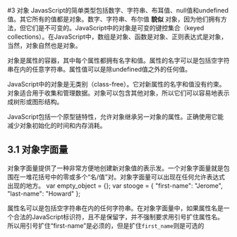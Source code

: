 #3 对象
JavasScript的简单类型包括数字、字符串、布耳值、null值和undefined值。其它所有的值都是对象。数字、字符串、布尔值 **貌似** 对象，因为他们拥有方法，但它们是不可变的。JavaScript中的对象是可变的键控集合（keyed collections）。在JavaScript中，数组是对象、函数是对象、正则表达式是对象，当然，对象自然也是对象。

对象是属性的容器，其中每个属性都拥有名字和值。属性的名字可以是包括空字符串在内的任意字符串。属性值可以是除undefined值之外的任何值。

JavaScript中的对象是无类别（class-free）。它对新属性的名字和值没有约束。对象适合用于收集和管理数据。对象可以包含其他对象，所以它们可以容易地表示成树形或图形结构。

JavaScript包括一个原型链特性，允许对象继承另一对象的属性。正确使用它能减少对象初始化的时间和内存消耗。


## 3.1 对象字面量
对象字面量提供了一种非常方便地创建新对象值的表示发。一个对象字面量就是包围在一堆花括号中的零或多个“名/值”对。对象字面量可以出现在任何允许表达式出现的地方。
	var empty_object = {};
	var stooge = {
		"first-name": "Jerome",
		"last-name": "Howard"
	};

属性名可以是包括空字符串在内的任何字符串。在对象字面量中，如果属性名是一个合法的JavaScript标识符，且不是保留字，并不强制要求用引号扩住属性名。所以用引号扩住“first-name”是必须的，但是扩住`first_name`则是可选的

